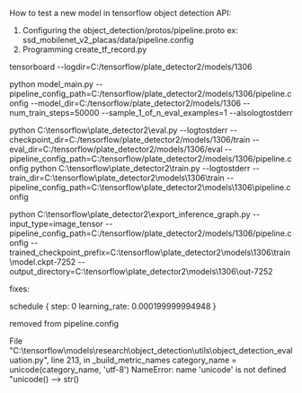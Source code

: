 How to test a new model in tensorflow object detection API:
1) Configuring the object_detection/protos/pipeline.proto
		ex: ssd_mobilenet_v2_placas/data/pipeline.config
2) Programming create_tf_record.py




tensorboard --logdir=C:/tensorflow/plate_detector2/models/1306

python model_main.py --pipeline_config_path=C:/tensorflow/plate_detector2/models/1306/pipeline.config --model_dir=C:/tensorflow/plate_detector2/models/1306 --num_train_steps=50000 --sample_1_of_n_eval_examples=1 --alsologtostderr

python C:\tensorflow\plate_detector2\eval.py --logtostderr --checkpoint_dir=C:/tensorflow/plate_detector2/models/1306/train --eval_dir=C:/tensorflow/plate_detector2/models/1306/eval --pipeline_config_path=C:/tensorflow/plate_detector2/models/1306/pipeline.config
python C:\tensorflow\plate_detector2\train.py --logtostderr --train_dir=C:\tensorflow\plate_detector2\models\1306\train --pipeline_config_path=C:\tensorflow\plate_detector2\models\1306\pipeline.config


python C:\tensorflow\plate_detector2\export_inference_graph.py --input_type=image_tensor --pipeline_config_path=C:/tensorflow/plate_detector2/models/1306/pipeline.config --trained_checkpoint_prefix=C:\tensorflow\plate_detector2\models\1306\train\model.ckpt-7252 --output_directory=C:\tensorflow\plate_detector2\models\1306\out-7252





fixes:

schedule {
step: 0
learning_rate: 0.000199999994948
}

removed from pipeline.config

File "C:\tensorflow\models\research\object_detection\utils\object_detection_evaluation.py", line 213, in _build_metric_names
category_name = unicode(category_name, 'utf-8')
NameError: name 'unicode' is not defined
"unicode() --> str()